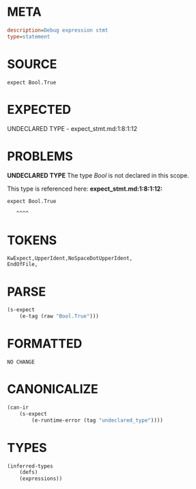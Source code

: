 # META
~~~ini
description=Debug expression stmt
type=statement
~~~
# SOURCE
~~~roc
expect Bool.True
~~~
# EXPECTED
UNDECLARED TYPE - expect_stmt.md:1:8:1:12
# PROBLEMS
**UNDECLARED TYPE**
The type _Bool_ is not declared in this scope.

This type is referenced here:
**expect_stmt.md:1:8:1:12:**
```roc
expect Bool.True
```
       ^^^^


# TOKENS
~~~zig
KwExpect,UpperIdent,NoSpaceDotUpperIdent,
EndOfFile,
~~~
# PARSE
~~~clojure
(s-expect
	(e-tag (raw "Bool.True")))
~~~
# FORMATTED
~~~roc
NO CHANGE
~~~
# CANONICALIZE
~~~clojure
(can-ir
	(s-expect
		(e-runtime-error (tag "undeclared_type"))))
~~~
# TYPES
~~~clojure
(inferred-types
	(defs)
	(expressions))
~~~
